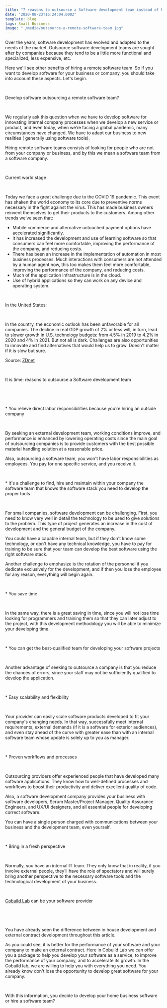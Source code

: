 ```yaml
---
title: "7 reasons to outsource a Software development team instead of hiring in-house"
date: "2020-08-23T16:24:04.000Z"
template: blog
tags: Small Business
image: "./media/outsource-a-remote-software-team.jpg"
---
```



Over the years, software development has evolved and adapted to the needs of the market. Outsource software development teams are sought after by companies because they tend to be a little more functional and specialized, less expensive, etc. 

Here we'll see other benefits of hiring a remote software team. So if you want to develop software for your business or company, you should take into account these aspects. Let's begin.

<br>

<title-2>Develop software outsourcing a remote software team?</title-2>

<br>

We regularly ask this question when we have to develop software for innovating internal company processes when we develop a new service or product, and even today, when we’re facing a global pandemic, many circumstances have changed. We have to adapt our business to new realities ( generally using software tools). 

Hiring remote software teams consists of looking for people who are not from your company or business, and by this we mean a software team from a software company. 

<br>

<title-3>Current world stage</title-3>

<br>

Today we face a great challenge due to the COVID 19 pandemic. This event has shaken the world economy to its core due to preventive norms necessary in the fight against the virus. This has made business owners reinvent themselves to get their products to the customers. Among other trends we’ve seen that:

* Mobile commerce and alternative untouched payment options have accelerated significantly.
* It has increased the development and use of learning software so that consumers can feel more comfortable, improving the performance of the company, and reducing costs. 
* There has been an increase in the implementation of automation in most business processes. Much interactions with consumers are not attended by a human agent now, this too makes them feel more comfortable, improving the performance of the company, and reducing costs.
* Much of the application infrastructure is in the cloud.
* Use of hybrid applications so they can work on any device and operating system.

<br>

<title-3>In the United States:</title-3>

<br>

In the country, the economic outlook has been unfavorable for all companies. The decline in real GDP growth of 2% or less will, in turn, lead to slower growth in U.S. technology budgets: from 4.5% in 2019 to 4.2% in 2020 and 4% in 2021. But not all is dark. Challenges are also opportunities to innovate and find alternatives that would help us to grow. Doesn't matter if it is slow but sure.

Source: [ZDnet](https://www.zdnet.com/article/slowing-growth-for-us-tech-budgets-in-2020-and-2021-varying-by-industry/)

<br>

<title-2>It is time: reasons to outsource a Software development team</title-2>

<br>

<youtube-video id="x8gQ1GXiRCU"></youtube-video>

<br>

<title-3>* You relieve direct labor responsibilities because you’re hiring an outside company</title-3>

<br>

By seeking an external development team, working conditions improve, and performance is enhanced by lowering operating costs since the main goal of outsourcing companies is to provide customers with the best possible material handling solution at a reasonable price. 

Also, outsourcing a software team, you won't have labor responsibilities as employees. You pay for one specific service, and you receive it.

<br>

<title-3>* It's a challenge to find, hire and maintain within your company the software team that knows the software stack you need to develop the proper tools</title-3>

<br>

For small companies, software development can be challenging. First, you need to know very well in detail the technology to be used to give solutions to the problem. This type of project generates an increase in the cost of development and the general budget of the company. 

You could have a capable internal team, but if they don't know some technology, or don't have any technical knowledge, you have to pay for training to be sure that your team can develop the best software using the right software stack.

Another challenge to emphasize is the rotation of the personnel if you dedicate exclusively for the development, and if then you lose the employee for any reason, everything will begin again.

<br>

<title-3>* You save time</title-3>

<br>

In the same way, there is a great saving in time, since you will not lose time looking for programmers and training them so that they can later adjust to the project, with this development methodology you will be able to minimize your developing time.

<br>

<title-3>* You can get the best-qualified team for developing your software projects</title-3>

<br>

Another advantage of seeking to outsource a company is that you reduce the chances of errors, since your staff may not be sufficiently qualified to develop the application. 

<br>

<title-3>* Easy scalability and flexibility</title-3>

<br>

Your provider can easily scale software products developed to fit your company's changing needs. In that way, successfully meet internal requirements, external demands (if it is a software for exterior audiences), and even stay ahead of the curve with greater ease than with an internal software team whose update is solely up to you as manager.

<br>

<title-3>* Proven workflows and processes</title-3>

<br>

Outsourcing providers offer experienced people that have developed many software applications. They know how to well-defined processes and workflows to boost their productivity and deliver excellent quality of code.

Also, a software development company provides your business with software developers, Scrum Master/Project Manager, Quality Assurance Engineers, and UX/UI designers, and all essential people for developing correct software. 

You can have a single person charged with communications between your business and the development team, even yourself. 

<br>

<title-3>* Bring in a fresh perspective</title-3>

<br>

Normally, you have an internal IT team. They only know that in reality, if you involve external people, they’ll have the role of spectators and will surely bring another perspective to the necessary software tools and the technological development of your business.

<br>

<title-2>[Cobuild Lab](https://cobuildlab.com/) can be your software provider</title-2>

<br>

<youtube-video id="5fbYxQNgJ7s"></youtube-video>

<br>

You have already seen the difference between in house development and external contract development throughout this article.

As you could see, it is better for the performance of your software and your company to make an external contract. Here in Cobuild Lab we can offer you a package to help you develop your software as a service, to improve the performance of your company, and to accelerate its growth. In the Cobuild lab, we are willing to help you with everything you need. You already know don't lose the opportunity to develop great software for your company. 

<br>

<title-2>With this information, you decide to develop your home business software or hire a software team?</title-2>

